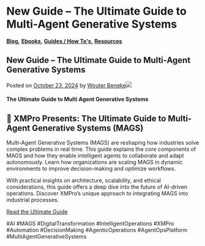# New Guide – The Ultimate Guide to Multi-Agent Generative Systems

[**Blog**](https://xmpro.com/category/blog/)**,** [**Ebooks**](https://xmpro.com/category/resources/ebooks/)**,** [**Guides / How To's**](https://xmpro.com/category/blog/guides-how-tos/)**,** [**Resources**](https://xmpro.com/category/resources/)

## New Guide – The Ultimate Guide to Multi-Agent Generative Systems

Posted on [October 23, 2024](https://xmpro.com/new-guide-the-ultimate-guide-to-multi-agent-generative-systems/) by [Wouter Beneke](https://xmpro.com/author/wbeneke/)![](https://xmpro.com/wp-content/uploads/2024/10/Multi-Agent-Generative-Systems-Agent-Ops-Platform-Ultimate-Guide-1-1024x585.webp)

#### The Ultimate Guide to Multi Agent Generative Systems

## 📘 **XMPro Presents: The Ultimate Guide to Multi-Agent Generative Systems (MAGS)**

Multi-Agent Generative Systems (MAGS) are reshaping how industries solve complex problems in real time. This guide explains the core components of MAGS and how they enable intelligent agents to collaborate and adapt autonomously. Learn how organizations are scaling MAGS in dynamic environments to improve decision-making and optimize workflows.

With practical insights on architecture, scalability, and ethical considerations, this guide offers a deep dive into the future of AI-driven operations. Discover XMPro’s unique approach to integrating MAGS into industrial processes.

[Read the Ultimate Guide](https://xmpro.com/the-ultimate-guide-to-multi-agent-generative-systems/)

\#AI #MAGS #DigitalTransformation #IntelligentOperations #XMPro #Automation #DecisionMaking #AgenticOperations #AgentOpsPlatform #MultiAgentGenerativeSystems

